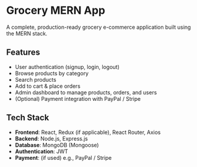 # Grocery MERN App

A complete, production-ready grocery e-commerce application built using the MERN stack.

## Features
- User authentication (signup, login, logout)
- Browse products by category
- Search products
- Add to cart & place orders
- Admin dashboard to manage products, orders, and users
- (Optional) Payment integration with PayPal / Stripe

## Tech Stack
- **Frontend**: React, Redux (if applicable), React Router, Axios
- **Backend**: Node.js, Express.js
- **Database**: MongoDB (Mongoose)
- **Authentication**: JWT
- **Payment**: (if used) e.g., PayPal / Stripe
